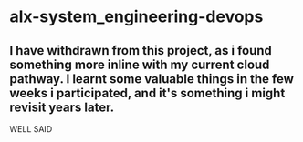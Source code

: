 # alx-system_engineering-devops

## I have withdrawn from this project, as i found something more inline with my current cloud pathway. I learnt some valuable things in the few weeks i participated, and it's something i might revisit years later.

WELL SAID
